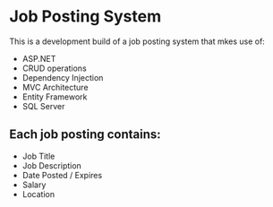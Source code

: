 # Job Posting System

This is a development build of a job posting system that mkes use of:

- ASP.NET
- CRUD operations
- Dependency Injection
- MVC Architecture
- Entity Framework
- SQL Server

## Each job posting contains:

- Job Title
- Job Description
- Date Posted / Expires
- Salary
- Location

